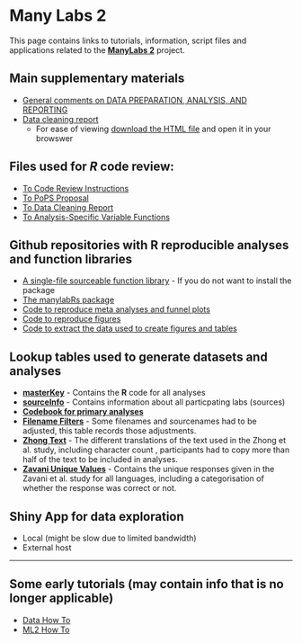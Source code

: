 # **Many Labs 2**

This page contains links to tutorials, information, script files and applications related to the [**ManyLabs 2**](https://osf.io/8cd4r/) project.


## Main supplementary materials

* [General comments on DATA PREPARATION, ANALYSIS, AND REPORTING](https://docs.google.com/document/d/1beUHUZJpOl4B9E_pxI_ff8m4QitjxJFE5slwYk8HKiI/edit?ts=59a96a2a)
* [Data cleaning report](https://github.com/FredHasselman/manylabRs/blob/master/ManyLabs2/Script%20-%20Data%20Cleaning/ML2_data_cleaning.md)
    - For ease of viewing [download the HTML file](https://raw.githubusercontent.com/FredHasselman/manylabRs/master/ManyLabs2/Script%20-%20Data%20Cleaning/ML2_data_cleaning.html) and open it in your browswer

## Files used for *R* code review:

* [To Code Review Instructions](http://fredhasselman.com/other/ML2/ML2_RcodeReview.html)
* [To PoPS Proposal](http://fredhasselman.com/other/ML2/ML2_PoPS_proposal.html)
* [To Data Cleaning Report](http://fredhasselman.com/other/ML2/ML2_data_cleaning.html)
* [To Analysis-Specific Variable Functions](http://fredhasselman.com/other/ML2/ML2_varfuns.html)
    
## Github repositories with **R** reproducible analyses and function libraries

* [A single-file sourceable function library]() - If you do not want to install the package
* [The manylabRs package](https://github.com/FredHasselman/manylabRs/ManyLabs2/pkg)
* [Code to reproduce meta analyses and funnel plots](https://github.com/FredHasselman/manylabRs/tree/master/ManyLabs2/Script%20-%20Meta%20analyses)
* [Code to reproduce figures](https://github.com/FredHasselman/manylabRs/tree/master/ManyLabs2/Script%20-%20Figures)
* [Code to extract the data used to create figures and tables](https://github.com/FredHasselman/manylabRs/tree/master/ManyLabs2/Script%20-%20Generate%20Figure%20and%20Table%20data)

## Lookup tables used to generate datasets and analyses

* [**masterKey**](https://docs.google.com/spreadsheets/d/1fqK3WHwFPMIjNVVvmxpMEjzUETftq_DmP5LzEhXxUHA/edit?usp=sharing) - Contains the **R** code for all analyses
* [**sourceInfo**](https://docs.google.com/spreadsheets/d/1Qn_kVkVGwffBAmhAbpgrTjdxKLP1bb2chHjBMVyGl1s/edit?usp=sharing) - Contains information about all particpating labs (sources)
* [**Codebook for primary analyses**](https://docs.google.com/spreadsheets/d/1DK2YrekUsfCFcgxyUnIy4-5oyunne8lk7i8CcsWWw9w/edit?usp=sharing)
* [**Filename Filters**](https://docs.google.com/spreadsheets/d/1OLKcyyoYfPds5s4wRpqzXU3lACFr94Ve-cR2l_zodtU/edit?usp=sharing) - Some filenames and sourcenames had to be adjusted, this table records those adjustments.
* [**Zhong Text**](https://docs.google.com/spreadsheets/d/1J9I1JVTQqCrC7x5gz3TzA7sUCvjKJGfz0nh8EgfVAVs/edit?usp=sharing) - The different translations of the text used in the Zhong et al. study, including character count , participants had to copy more than half of the text to be included in analyses.
* [**Zavani Unique Values**](https://docs.google.com/spreadsheets/d/1aJJcCk8UvefbSAIePhmh6kEolOc5RwwB3cC_hBtrH5c/edit?usp=sharing) - Contains the unique responses given in the Zavani et al. study for all languages, including a categorisation of whether the response was correct or not.

     
## Shiny App for data exploration
     
* Local (might be slow due to limited bandwidth)
* External host

----------

## Some early tutorials (may contain info that is no longer applicable)    
    
* [Data How To](http://fredhasselman.com/other/ML2/ML2_DataHowTo.html)
* [ML2 How To](http://fredhasselman.com/other/ML2/ML2_HowTo.html)

     

